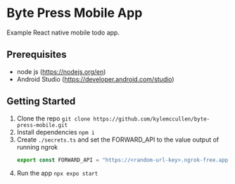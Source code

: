 # Byte Press Mobile App

Example React native mobile todo app.

## Prerequisites
 * node js (https://nodejs.org/en)
 * Android Studio (https://developer.android.com/studio)

## Getting Started

1. Clone the repo `git clone https://github.com/kylemccullen/byte-press-mobile.git`
2. Install dependencies `npm i`
3. Create `./secrets.ts` and set the FORWARD_API to the value output of running ngrok
    ```ts
    export const FORWARD_API = "https://<random-url-key>.ngrok-free.app";
    ```
4. Run the app `npx expo start`
